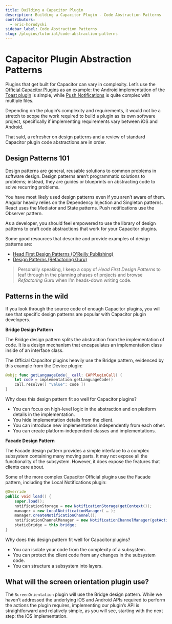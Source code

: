 ```yaml
---
title: Building a Capacitor Plugin
description: Building a Capacitor Plugin - Code Abstraction Patterns
contributors:
  - eric-horodyski
sidebar_label: Code Abstraction Patterns
slug: /plugins/tutorial/code-abstraction-patterns
---
```


# Capacitor Plugin Abstraction Patterns

Plugins that get built for Capacitor can vary in complexity. Let’s use the <a href="https://capacitorjs.com/docs/v3/plugins" target="_blank">Official Capacitor Plugins</a> as an example: the Android implementation of the <a href="https://github.com/ionic-team/capacitor-plugins/blob/main/toast/android/src/main/java/com/capacitorjs/plugins/toast/Toast.java" target="_blank">Toast plugin</a> is simple, while <a href="https://github.com/ionic-team/capacitor-plugins/tree/main/push-notifications/android/src/main/java/com/capacitorjs/plugins/pushnotifications" target="_blank">Push Notifications</a> is quite complex with multiple files.

Depending on the plugin’s complexity and requirements, it would not be a stretch to scope the work required to build a plugin as its own software project, specifically if implementing requirements vary between iOS and Android.

That said, a refresher on design patterns and a review of standard Capacitor plugin code abstractions are in order.

## Design Patterns 101

Design patterns are general, reusable solutions to common problems in software design. Design patterns aren’t programmatic solutions to problems; instead, they are guides or blueprints on abstracting code to solve recurring problems.

You have most likely used design patterns even if you aren’t aware of them. Angular heavily relies on the Dependency Injection and Singleton patterns. React uses the Mediator and State patterns. Push notifications use the Observer pattern.

As a developer, you should feel empowered to use the library of design patterns to craft code abstractions that work for your Capacitor plugins.

Some good resources that describe and provide examples of design patterns are:

- <a href="https://www.oreilly.com/library/view/head-first-design/0596007124/" target="_blank">Head First Design Patterns (O'Reilly Publishing)</a>
- <a href="https://refactoring.guru/design-patterns" target="_blank">Design Patterns (Refactoring Guru)</a>

> Personally speaking, I keep a copy of _Head First Design Patterns_ to leaf through in the planning phases of projects and browse _Refactoring Guru_ when I’m heads-down writing code.

## Patterns in the wild

If you look through the source code of enough Capacitor plugins, you will see that specific design patterns are popular with Capacitor plugin developers.

**Bridge Design Pattern**

The Bridge design pattern splits the abstraction from the implementation of code. It is a design mechanism that encapsulates an implementation class inside of an interface class.

The Official Capacitor plugins heavily use the Bridge pattern, evidenced by this example from the Device plugin:

```swift
@objc func getLanguageCode(_ call: CAPPluginCall) {
    let code = implementation.getLanguageCode()
    call.resolve([ "value": code ])
}
```

Why does this design pattern fit so well for Capacitor plugins?

- You can focus on high-level logic in the abstraction and on platform details in the implementation.
- You hide implementation details from the client.
- You can introduce new implementations independently from each other.
- You can create platform-independent classes and implementations.

**Facade Design Pattern**

The Facade design pattern provides a simple interface to a complex subsystem containing many moving parts. It may not expose all the functionality of the subsystem. However, it does expose the features that clients care about.

Some of the more complex Capacitor Official plugins use the Facade pattern, including the Local Notifications plugin:

```java
@Override
public void load() {
    super.load();
    notificationStorage = new NotificationStorage(getContext());
    manager = new LocalNotificationManager( … );
    manager.createNotificationChannel();
    notificationChannelManager = new NotificationChannelManager(getActivity());
    staticBridge = this.bridge;
}
```

Why does this design pattern fit well for Capacitor plugins?

- You can isolate your code from the complexity of a subsystem.
- You can protect the client code from any changes in the subsystem code.
- You can structure a subsystem into layers.

## What will the screen orientation plugin use?

The `ScreenOrientation` plugin will use the Bridge design pattern. While we haven’t addressed the underlying iOS and Android APIs required to perform the actions the plugin requires, implementing our plugin’s API is straightforward and relatively simple, as you will see, starting with the next step: the iOS implementation.
